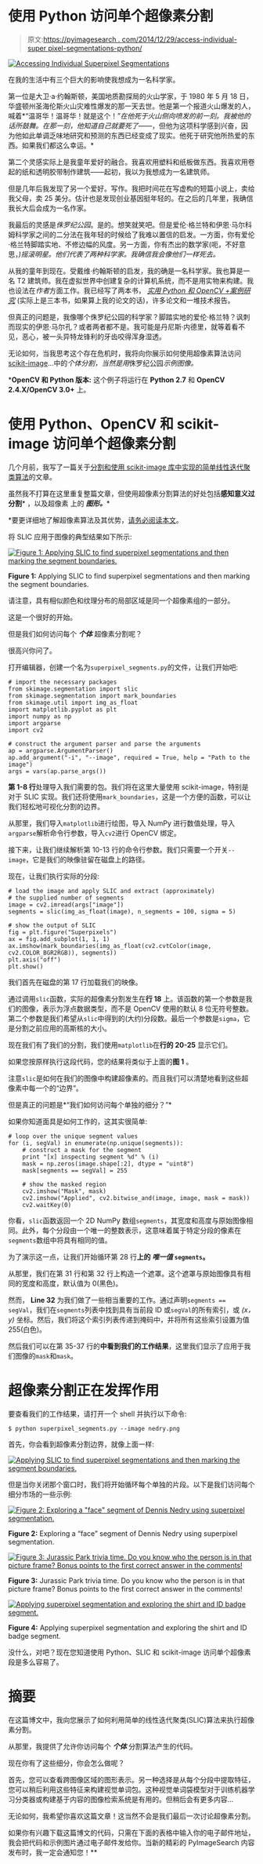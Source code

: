 # 使用 Python 访问单个超像素分割

> 原文:[https://pyimagesearch . com/2014/12/29/access-individual-super pixel-segmentations-python/](https://pyimagesearch.com/2014/12/29/accessing-individual-superpixel-segmentations-python/)

[![Accessing Individual Superpixel Segmentations](../Images/8c463869ae8a87f0b3ba0e35a69de3b0.png)](https://pyimagesearch.com/wp-content/uploads/2014/10/nedry_example_segment_03.jpg)

在我的生活中有三个巨大的影响使我想成为一名科学家。

第一位是大卫·a·约翰斯顿，美国地质勘探局的火山学家，于 1980 年 5 月 18 日，华盛顿州圣海伦斯火山灾难性爆发的那一天去世。他是第一个报道火山爆发的人，喊着*“温哥华！温哥华！就是这个！”*在他死于火山侧向喷发的前一刻。我被他的话所鼓舞。在那一刻，他知道自己就要死了——*，但他为这项科学感到兴奋，因为他如此单调乏味地研究和预测的东西已经变成了现实。他死于研究他所热爱的东西。如果我们都这么幸运。*

第二个灵感实际上是我童年爱好的融合。我喜欢用塑料和纸板做东西。我喜欢用卷起的纸和透明胶带制作建筑——起初，我以为我想成为一名建筑师。

但是几年后我发现了另一个爱好。写作。我把时间花在写虚构的短篇小说上，卖给我父母，卖 25 美分。估计也是发现创业基因挺年轻的。在之后的几年里，我确信我长大后会成为一名作家。

我最后的灵感是*侏罗纪公园*。是的。想笑就笑吧。但是爱伦·格兰特和伊恩·马尔科姆科学家之间的二分法在我年轻的时候给了我难以置信的启发。一方面，你有爱伦·格兰特脚踏实地、不修边幅的风度。另一方面，你有杰出的数学家(呃，不好意思，*)摇滚明星。他们代表了两种科学家。我确信我会像他们一样死去。*

从我的童年到现在。受戴维·约翰斯顿的启发，我的确是一名科学家。我也算是一名 T2 建筑师。我在虚拟世界中创建复杂的计算机系统，而不是用实物来构建。我也设法在*作者*方面工作。我已经写了两本书， [*实用 Python 和 OpenCV +案例研究*](https://pyimagesearch.com/practical-python-opencv/) (实际上是三本书，如果算上我的论文的话)，许多论文和一堆技术报告。

但真正的问题是，我像哪个侏罗纪公园的科学家？脚踏实地的爱伦·格兰特？讽刺而现实的伊恩·马尔孔？或者两者都不是。我可能是丹尼斯·内德里，就等着看不见，恶心，被一头异特龙锋利的牙齿咬得浑身湿透。

无论如何，当我思考这个存在危机时，我将向你展示如何使用超像素算法访问[scikit-image](http://scikit-image.org/)…中的*个体分割，当然是用*侏罗纪公园*示例图像。*

 ***OpenCV 和 Python 版本:**
这个例子将运行在 **Python 2.7** 和 **OpenCV 2.4.X/OpenCV 3.0+** 上。

# 使用 Python、OpenCV 和 scikit-image 访问单个超像素分割

几个月前，我写了一篇关于[分割和使用 scikit-image 库中实现的简单线性迭代聚类算法](https://pyimagesearch.com/2014/07/28/a-slic-superpixel-tutorial-using-python/ "Segmentation: A SLIC Superpixel Tutorial using Python")的文章。

虽然我不打算在这里重复整篇文章，但使用超像素分割算法的好处包括****感知意义******过分割*** ，以及超像素 上的 ***图形。****

 *要更详细地了解超像素算法及其优势，[请务必阅读本文](https://pyimagesearch.com/2014/07/28/a-slic-superpixel-tutorial-using-python/ "Segmentation: A SLIC Superpixel Tutorial using Python")。

将 SLIC 应用于图像的典型结果如下所示:

[![Figure 1: Applying SLIC to find superpixel segmentations and then marking the segment boundaries.](../Images/e13784b980775cebaac531e44d971cec.png)](https://pyimagesearch.com/wp-content/uploads/2014/10/nedry_slic_segmentations.jpg)

**Figure 1:** Applying SLIC to find superpixel segmentations and then marking the segment boundaries.

请注意，具有相似颜色和纹理分布的局部区域是同一个超像素组的一部分。

这是一个很好的开始。

但是我们如何访问每个 ***个体*** 超像素分割呢？

很高兴你问了。

打开编辑器，创建一个名为`superpixel_segments.py`的文件，让我们开始吧:

```
# import the necessary packages
from skimage.segmentation import slic
from skimage.segmentation import mark_boundaries
from skimage.util import img_as_float
import matplotlib.pyplot as plt
import numpy as np
import argparse
import cv2

# construct the argument parser and parse the arguments
ap = argparse.ArgumentParser()
ap.add_argument("-i", "--image", required = True, help = "Path to the image")
args = vars(ap.parse_args())

```

**第 1-8 行**处理导入我们需要的包。我们将在这里大量使用 scikit-image，特别是对于 SLIC 实现。我们还将使用`mark_boundaries`，这是一个方便的函数，可以让我们轻松地可视化分割的边界。

从那里，我们导入`matplotlib`进行绘图，导入 NumPy 进行数值处理，导入`argparse`解析命令行参数，导入`cv2`进行 OpenCV 绑定。

接下来，让我们继续解析第 10-13 行的命令行参数。我们只需要一个开关`--image`，它是我们的映像驻留在磁盘上的路径。

现在，让我们执行实际的分段:

```
# load the image and apply SLIC and extract (approximately)
# the supplied number of segments
image = cv2.imread(args["image"])
segments = slic(img_as_float(image), n_segments = 100, sigma = 5)

# show the output of SLIC
fig = plt.figure("Superpixels")
ax = fig.add_subplot(1, 1, 1)
ax.imshow(mark_boundaries(img_as_float(cv2.cvtColor(image, cv2.COLOR_BGR2RGB)), segments))
plt.axis("off")
plt.show()

```

我们首先在磁盘的第 17 行加载我们的映像。

通过调用`slic`函数，实际的超像素分割发生在**行 18** 上。该函数的第一个参数是我们的图像，表示为浮点数据类型，而不是 OpenCV 使用的默认 8 位无符号整数。第二个参数是我们希望从`slic`中得到的(大约)分段数。最后一个参数是`sigma`，它是分割之前应用的高斯核的大小。

现在我们有了我们的分割，我们使用`matplotlib`在**行的 20-25** 显示它们。

如果您按原样执行这段代码，您的结果将类似于上面的**图 1** 。

注意`slic`是如何在我们的图像中构建超像素的。而且我们可以清楚地看到这些超像素中每一个的“边界”。

但是真正的问题是*“我们如何访问每个单独的细分？”*

如果你知道面具是如何工作的，这其实很简单:

```
# loop over the unique segment values
for (i, segVal) in enumerate(np.unique(segments)):
	# construct a mask for the segment
	print "[x] inspecting segment %d" % (i)
	mask = np.zeros(image.shape[:2], dtype = "uint8")
	mask[segments == segVal] = 255

	# show the masked region
	cv2.imshow("Mask", mask)
	cv2.imshow("Applied", cv2.bitwise_and(image, image, mask = mask))
	cv2.waitKey(0)

```

你看，`slic`函数返回一个 2D NumPy 数组`segments`，其宽度和高度与原始图像相同。此外，每个分段由一个唯一的整数表示，这意味着属于特定分段的像素在`segments`数组中将具有相同的值。

为了演示这一点，让我们开始循环第 28 行**上的 ***唯一值*** `segments`。**

从那里，我们在第 31 行和第 32 行上构造一个遮罩。这个遮罩与原始图像具有相同的宽度和高度，默认值为 0(黑色)。

然而， **Line 32** 为我们做了一些相当重要的工作。通过声明`segments == segVal`，我们在`segments`列表中找到具有当前段 ID 或`segVal`的所有索引，或 *(x，y)* 坐标。然后，我们将这个索引列表传递到掩码中，并将所有这些索引设置为值 255(白色)。

然后我们可以在第 35-37 行的**中看到我们的工作结果**，这里我们显示了应用于我们图像的`mask`和`mask`。

# 超像素分割正在发挥作用

要查看我们的工作结果，请打开一个 shell 并执行以下命令:

```
$ python superpixel_segments.py --image nedry.png

```

首先，你会看到超像素分割边界，就像上面一样:

[![Applying SLIC to find superpixel segmentations and then marking the segment boundaries.](../Images/e13784b980775cebaac531e44d971cec.png)](https://pyimagesearch.com/wp-content/uploads/2014/10/nedry_slic_segmentations.jpg)

但是当你关闭那个窗口时，我们将开始循环每个单独的片段。以下是我们访问每个细分市场的一些示例:

[![Figure 2: Exploring a "face" segment of Dennis Nedry using superpixel segmentation.](../Images/d486abc94566d59c19db25185bbf86e6.png)](https://pyimagesearch.com/wp-content/uploads/2014/10/nedry_example_segment_01.jpg)

**Figure 2:** Exploring a “face” segment of Dennis Nedry using superpixel segmentation.

[![Figure 3: Jurassic Park trivia time. Do you know who the person is in that picture frame? Bonus points to the first correct answer in the comments!](../Images/13f25513d2b426c9aaa6991ebb38a17f.png)](https://pyimagesearch.com/wp-content/uploads/2014/10/nedry_example_segment_02.jpg)

**Figure 3:** Jurassic Park trivia time. Do you know who the person is in that picture frame? Bonus points to the first correct answer in the comments!

[![Applying superpixel segmentation and exploring the shirt and ID badge segment.](../Images/8c463869ae8a87f0b3ba0e35a69de3b0.png)](https://pyimagesearch.com/wp-content/uploads/2014/10/nedry_example_segment_03.jpg)

**Figure 4:** Applying superpixel segmentation and exploring the shirt and ID badge segment.

没什么，对吧？现在您知道使用 Python、SLIC 和 scikit-image 访问单个超像素段是多么容易了。

# 摘要

在这篇博文中，我向您展示了如何利用简单的线性迭代聚类(SLIC)算法来执行超像素分割。

从那里，我提供了允许你访问每个 ***个体*** 分割算法产生的代码。

现在你有了这些细分，你会怎么做呢？

首先，您可以查看跨图像区域的图形表示。另一种选择是从每个分段中提取特征，您可以稍后利用这些特征来构建视觉单词包。这种视觉单词袋模型对于训练机器学习分类器或构建基于内容的图像检索系统是有用的。但稍后会有更多内容…

无论如何，我希望你喜欢这篇文章！这当然不会是我们最后一次讨论超像素分割。

如果你有兴趣下载这篇博文的代码，只需在下面的表格中输入你的电子邮件地址，我会把代码和示例图片通过电子邮件发给你。当新的精彩的 PyImageSearch 内容发布时，我一定会通知您！**